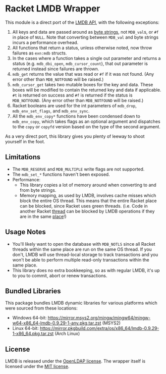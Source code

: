 # Racket LMDB Wrapper

This module is a direct port of the [LMDB API](http://www.lmdb.tech/doc), with the following exceptions:

1. All keys and data are passed around as [byte strings](https://docs.racket-lang.org/reference/bytestrings.html), not `MDB_val`s, or `#f` in place of `NULL`.
   Note that converting between `MDB_val` and byte strings incurs a performance overhead.
2. All functions that return a status, unless otherwise noted, now throw failures as `exn:mdb` structs.
3. In the cases where a function takes a single out parameter and returns a status (e.g. `mdb_dbi_open`, `mdb_cursor_count`), that out parameter is returned instead since failures are thrown.
4. `mdb_get` returns the value that was read or `#f` if it was not found.
   (Any error other than `MDB_NOTFOUND` will be raised.)
5. `mdb_cursor_get` takes two mutable boxes for the key and data.
   These boxes will be modified to contain the returned key and data if applicable.
   `#t` is returned on success and `#f` is returned if the status is `MDB_NOTFOUND`.
   (Any error other than `MDB_NOTFOUND` will be raised.)
6. Racket booleans are used for the int parameters of `mdb_drop`, `mdb_env_set_flags`, and `mdb_env_sync`.
7. All the `mdb_env_copy*` functions have been condensed down to `mdb_env_copy`, which takes flags as an optional argument and dispatches to the `copy` or `copyfd` version based on the type of the second argument.

As a very direct port, this library gives you plenty of leeway to shoot yourself in the foot.

## Limitations

* The `MDB_RESERVE` and `MDB_MULTIPLE` write flags are not supported.
* The `mdb_set_*` functions haven't been exposed.
* Performance:
  * This library copies a lot of memory around when converting to and from byte strings.
  * Memory mapping, as used by LMDB, involves cache misses which block the entire OS thread.
    This means that the entire Racket place can be blocked, since Racket uses green threads.
    (i.e. Code in another Racket [thread](https://docs.racket-lang.org/reference/threads.html) can be blocked by LMDB operations if they are in the same [place](https://docs.racket-lang.org/reference/places.html)!)

## Usage Notes

* You'll likely want to open the database with `MDB_NOTLS` since all Racket threads within the same place are run on the same OS thread.
  If you don't, LMDB will use thread-local storage to track transactions and you won't be able to perform multiple read-only transactions within the same place.
* This library does no extra bookkeeping, so as with regular LMDB, it's up to you to commit, abort or renew transactions.

## Bundled Libraries

This package bundles LMDB dynamic libraries for various platforms which were sourced from these locations:

* Windows 64-bit: https://mirror.msys2.org/mingw/mingw64/mingw-w64-x86_64-lmdb-0.9.29-1-any.pkg.tar.zst (MSYS2)
* Linux 64-bit: https://mirror.pkgbuild.com/extra/os/x86_64/lmdb-0.9.29-1-x86_64.pkg.tar.zst (Arch Linux)

## License

LMDB is released under the [OpenLDAP license](libs/lmdb-license.txt).
The wrapper itself is licensed under the [MIT license](LICENSE.txt).
